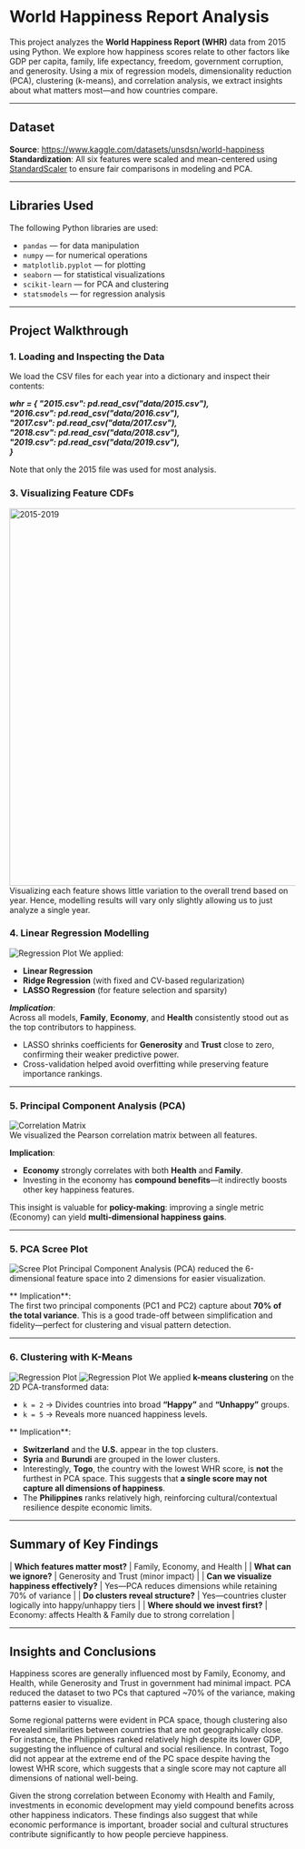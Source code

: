 #  World Happiness Report Analysis

This project analyzes the **World Happiness Report (WHR)** data from 2015 using Python. We explore how happiness scores relate to other factors like GDP per capita, family, life expectancy, freedom, government corruption, and generosity. Using a mix of regression models, dimensionality reduction (PCA), clustering (k-means), and correlation analysis, we extract insights about what matters most—and how countries compare.

---

##  Dataset

**Source**: https://www.kaggle.com/datasets/unsdsn/world-happiness <br/>
**Standardization**: All six features were scaled and mean-centered using [StandardScaler](https://scikit-learn.org/stable/modules/generated/sklearn.preprocessing.StandardScaler.html) to ensure fair comparisons in modeling and PCA.

---

##  Libraries Used

The following Python libraries are used:

- `pandas` — for data manipulation
- `numpy` — for numerical operations
- `matplotlib.pyplot` — for plotting
- `seaborn` — for statistical visualizations
- `scikit-learn` — for PCA and clustering
- `statsmodels` — for regression analysis

---

##  Project Walkthrough

### 1. **Loading and Inspecting the Data**

We load the CSV files for each year into a dictionary and inspect their contents:

***whr = {
    "2015.csv": pd.read_csv("data/2015.csv"), <br/>
    "2016.csv": pd.read_csv("data/2016.csv"), <br/>
    "2017.csv": pd.read_csv("data/2017.csv"), <br/>
    "2018.csv": pd.read_csv("data/2018.csv"), <br/>
    "2019.csv": pd.read_csv("data/2019.csv"), <br/>
}***  <br/>

Note that only the 2015 file was used for most analysis. 


### 3. **Visualizing Feature CDFs**
<img width="664" alt="2015-2019" src="https://github.com/user-attachments/assets/5b87a672-3225-4592-b6dd-587640123f38" />    <br/>
Visualizing each feature shows little variation to the overall trend based on year. Hence, modelling results will vary only slightly allowing us to just analyze a single year. 

### 4. **Linear Regression Modelling**
![Regression Plot](https://github.com/Edneil-Soriano/WHR_Analysis/raw/main/figures/Regression.png)
We applied:
- **Linear Regression**
- **Ridge Regression** (with fixed and CV-based regularization)
- **LASSO Regression** (for feature selection and sparsity)

***Implication***:  
Across all models, **Family**, **Economy**, and **Health** consistently stood out as the top contributors to happiness.  
- LASSO shrinks coefficients for **Generosity** and **Trust** close to zero, confirming their weaker predictive power.
- Cross-validation helped avoid overfitting while preserving feature importance rankings.

---


### 5. **Principal Component Analysis (PCA)**
![Correlation Matrix](https://github.com/Edneil-Soriano/WHR_Analysis/blob/main/figures/correlation-matrix.png) <br/>
We visualized the Pearson correlation matrix between all features.

**Implication**:  
- **Economy** strongly correlates with both **Health** and **Family**.
- Investing in the economy has **compound benefits**—it indirectly boosts other key happiness features.
  
This insight is valuable for **policy-making**: improving a single metric (Economy) can yield **multi-dimensional happiness gains**.

---

### 5. **PCA Scree Plot**
![Scree Plot](https://github.com/Edneil-Soriano/WHR_Analysis/blob/main/figures/scree-plot.png)
Principal Component Analysis (PCA) reduced the 6-dimensional feature space into 2 dimensions for easier visualization.

** Implication**:  
The first two principal components (PC1 and PC2) capture about **70% of the total variance**. This is a good trade-off between simplification and fidelity—perfect for clustering and visual pattern detection.

---


### 6. **Clustering with K-Means**
![Regression Plot](https://github.com/Edneil-Soriano/WHR_Analysis/blob/main/figures/clusterk2.png)
![Regression Plot](https://github.com/Edneil-Soriano/WHR_Analysis/blob/main/figures/clusterk5.png)
We applied **k-means clustering** on the 2D PCA-transformed data:
- `k = 2` → Divides countries into broad **“Happy”** and **“Unhappy”** groups.
- `k = 5` → Reveals more nuanced happiness levels.

** Implication**:
- **Switzerland** and the **U.S.** appear in the top clusters.
- **Syria** and **Burundi** are grouped in the lower clusters.
- Interestingly, **Togo**, the country with the lowest WHR score, is **not** the furthest in PCA space. This suggests that **a single score may not capture all dimensions of happiness**.
- The **Philippines** ranks relatively high, reinforcing cultural/contextual resilience despite economic limits.

---

## Summary of Key Findings
| **Which features matter most?** | Family, Economy, and Health |
| **What can we ignore?** | Generosity and Trust (minor impact) |
| **Can we visualize happiness effectively?** | Yes—PCA reduces dimensions while retaining 70% of variance |
| **Do clusters reveal structure?** | Yes—countries cluster logically into happy/unhappy tiers |
| **Where should we invest first?** | Economy: affects Health & Family due to strong correlation |

---

## Insights and Conclusions
Happiness scores are generally influenced most by Family, Economy, and Health, while Generosity and Trust in government had minimal impact. PCA reduced the dataset to two PCs that captured ~70% of the variance, making patterns easier to visualize. 

Some regional patterns were evident in PCA space, though clustering also revealed similarities between countries that are not geographically close. For instance, the Philippines ranked relatively high despite its lower GDP, suggesting the influence of cultural and social resilience. In contrast, Togo did not appear at the extreme end of the PC space despite having the lowest WHR score, which suggests that a single score may not capture all dimensions of national well-being.

Given the strong correlation between Economy with Health and Family, investments in economic development may yield compound benefits across other happiness indicators. These findings also suggest that while economic performance is important, broader social and cultural structures contribute significantly to how people percieve happiness.

